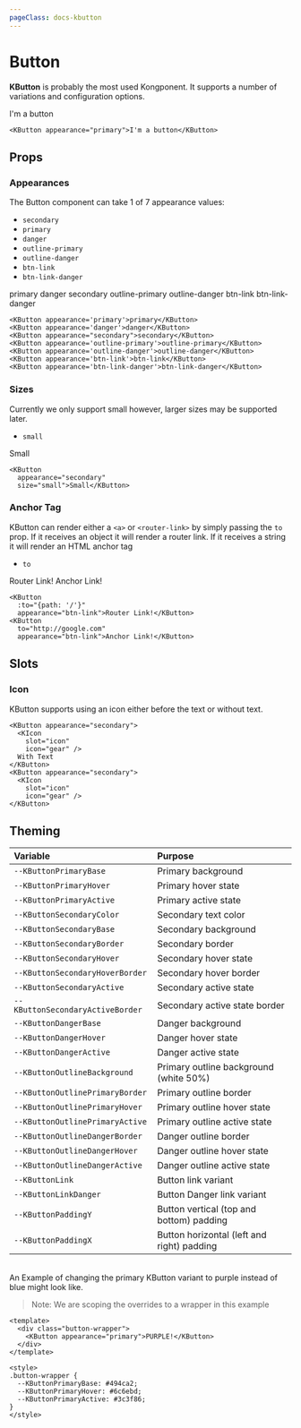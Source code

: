 ```yaml
---
pageClass: docs-kbutton
---
```

# Button

**KButton** is probably the most used Kongponent. It supports a number of variations
and configuration options.

<KButton appearance="primary">I'm a button</KButton> 
```vue
<KButton appearance="primary">I'm a button</KButton> 
```  

## Props
### Appearances
The Button component can take 1 of 7 appearance values:

- `secondary`  
- `primary`  
- `danger`
- `outline-primary`  
- `outline-danger`  
- `btn-link`  
- `btn-link-danger`

<KButton appearance='primary'>primary</KButton>
<KButton appearance='danger'>danger</KButton>
<KButton appearance="secondary">secondary</KButton>
<KButton appearance='outline-primary'>outline-primary</KButton>
<KButton appearance='outline-danger'>outline-danger</KButton>
<KButton appearance='btn-link'>btn-link</KButton>
<KButton appearance='btn-link-danger'>btn-link-danger</KButton>

```vue
<KButton appearance='primary'>primary</KButton>
<KButton appearance='danger'>danger</KButton>
<KButton appearance="secondary">secondary</KButton>
<KButton appearance='outline-primary'>outline-primary</KButton>
<KButton appearance='outline-danger'>outline-danger</KButton>
<KButton appearance='btn-link'>btn-link</KButton>
<KButton appearance='btn-link-danger'>btn-link-danger</KButton>
```

### Sizes
Currently we only support small however, larger sizes may be supported later.

- `small`  

<KButton
  appearance="secondary"
  size="small">Small</KButton>

```vue
<KButton
  appearance="secondary"
  size="small">Small</KButton>
```

### Anchor Tag
KButton can render either a `<a>` or `<router-link>` by simply passing the `to` prop. If it receives an object it will render a router link. If it receives a string it will render an HTML anchor tag

- `to`  

<KButton
  :to="{path: '/'}"
  appearance="btn-link">Router Link!</KButton>
<KButton
  to="http://google.com"
  appearance="btn-link">Anchor Link!</KButton>

```vue
<KButton
  :to="{path: '/'}"
  appearance="btn-link">Router Link!</KButton>
<KButton
  to="http://google.com"
  appearance="btn-link">Anchor Link!</KButton>
```

## Slots
### Icon
KButton supports using an icon either before the text or without text.  

```vue
<KButton appearance="secondary">
  <KIcon
    slot="icon"
    icon="gear" />
  With Text
</KButton>
<KButton appearance="secondary">
  <KIcon
    slot="icon"
    icon="gear" />
</KButton>
```

## Theming
| Variable | Purpose
|:-------- |:-------
| `--KButtonPrimaryBase `| Primary background
| `--KButtonPrimaryHover`| Primary hover state
| `--KButtonPrimaryActive`| Primary active state
| `--KButtonSecondaryColor`| Secondary text color
| `--KButtonSecondaryBase`| Secondary background
| `--KButtonSecondaryBorder`| Secondary border
| `--KButtonSecondaryHover`| Secondary hover state
| `--KButtonSecondaryHoverBorder`| Secondary hover border
| `--KButtonSecondaryActive`| Secondary active state 
| `--KButtonSecondaryActiveBorder`| Secondary active state border
| `--KButtonDangerBase`| Danger background
| `--KButtonDangerHover`| Danger hover state
| `--KButtonDangerActive`| Danger active state
| `--KButtonOutlineBackground`| Primary outline background (white 50%)
| `--KButtonOutlinePrimaryBorder`| Primary outline border
| `--KButtonOutlinePrimaryHover`| Primary outline hover state
| `--KButtonOutlinePrimaryActive`| Primary outline active state
| `--KButtonOutlineDangerBorder`| Danger outline border
| `--KButtonOutlineDangerHover`| Danger outline hover state
| `--KButtonOutlineDangerActive`| Danger outline active state
| `--KButtonLink`| Button link variant
| `--KButtonLinkDanger`| Button Danger link variant
| `--KButtonPaddingY`| Button vertical (top and bottom) padding
| `--KButtonPaddingX`| Button horizontal (left and right) padding

\
An Example of changing the primary KButton variant to purple instead of blue might
look like.  
> Note: We are scoping the overrides to a wrapper in this example

<template>
  <div class="button-wrapper">
    <KButton appearance="primary">PURPLE!</KButton>
  </div>
</template>

```vue
<template>
  <div class="button-wrapper">
    <KButton appearance="primary">PURPLE!</KButton>
  </div>
</template>

<style>
.button-wrapper {
  --KButtonPrimaryBase: #494ca2;
  --KButtonPrimaryHover: #6c6ebd;
  --KButtonPrimaryActive: #3c3f86;
}
</style>
```

<style scoped lang="scss">
.preview-code .preview div {
  display: flex;
  flex-wrap: wrap;
  .button {
    margin-right: .5rem;
    margin-bottom: .5rem;
  }
}
.button-wrapper {
  --KButtonPrimaryBase: #494ca2;
  --KButtonPrimaryHover: #6c6ebd;
  --KButtonPrimaryActive: #3c3f86;
}
</style>
